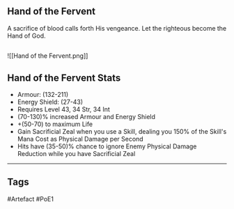 ## Hand of the Fervent
A sacrifice of blood calls forth His vengeance.
Let the righteous become the Hand of God.
##
![[Hand of the Fervent.png]]
## Hand of the Fervent Stats
- Armour: (132-211)
- Energy Shield: (27-43)
- Requires Level 43, 34 Str, 34 Int
- (70-130)% increased Armour and Energy Shield
- +(50-70) to maximum Life
- Gain Sacrificial Zeal when you use a Skill, dealing you 150% of the Skill's Mana Cost as Physical Damage per Second
- Hits have (35-50)% chance to ignore Enemy Physical Damage Reduction while you have Sacrificial Zeal


---
## Tags
#Artefact
#PoE1